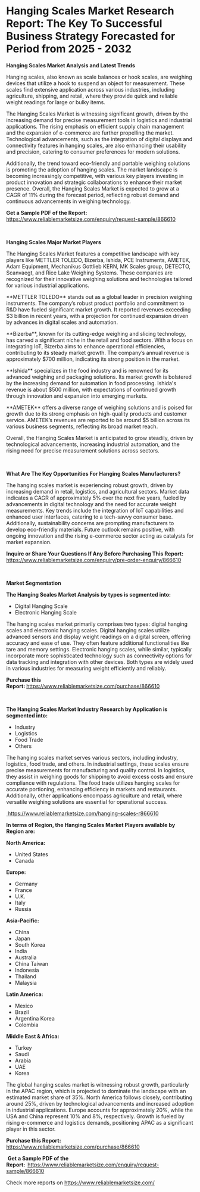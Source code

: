 <p><h1>Hanging Scales Market Research Report: The Key To Successful Business Strategy Forecasted for Period from 2025 - 2032</h1></p><p><strong>Hanging Scales Market Analysis and Latest Trends</strong></p>
<p><p>Hanging scales, also known as scale balances or hook scales, are weighing devices that utilize a hook to suspend an object for measurement. These scales find extensive application across various industries, including agriculture, shipping, and retail, where they provide quick and reliable weight readings for large or bulky items.</p><p>The Hanging Scales Market is witnessing significant growth, driven by the increasing demand for precise measurement tools in logistics and industrial applications. The rising emphasis on efficient supply chain management and the expansion of e-commerce are further propelling the market. Technological advancements, such as the integration of digital displays and connectivity features in hanging scales, are also enhancing their usability and precision, catering to consumer preferences for modern solutions.</p><p>Additionally, the trend toward eco-friendly and portable weighing solutions is promoting the adoption of hanging scales. The market landscape is becoming increasingly competitive, with various key players investing in product innovation and strategic collaborations to enhance their market presence. Overall, the Hanging Scales Market is expected to grow at a CAGR of 11% during the forecast period, reflecting robust demand and continuous advancements in weighing technology.</p></p>
<p><strong>Get a Sample PDF of the Report:&nbsp;</strong> <a href="https://www.reliablemarketsize.com/enquiry/request-sample/866610?utm_campaign=2889&utm_medium=2&utm_source=Github&utm_content=ia&utm_term=10042025&utm_id=hanging-scales">https://www.reliablemarketsize.com/enquiry/request-sample/866610</a></p>
<p>&nbsp;</p>
<p><strong>Hanging Scales Major Market Players</strong></p>
<p><p>The Hanging Scales Market features a competitive landscape with key players like METTLER TOLEDO, Bizerba, Ishida, PCE Instruments, AMETEK, Adam Equipment, Mechanikus Gottlieb KERN, MK Scales group, DETECTO, Scanvaegt, and Rice Lake Weighing Systems. These companies are recognized for their innovative weighing solutions and technologies tailored for various industrial applications.</p><p>**METTLER TOLEDO** stands out as a global leader in precision weighing instruments. The company’s robust product portfolio and commitment to R&D have fueled significant market growth. It reported revenues exceeding $3 billion in recent years, with a projection for continued expansion driven by advances in digital scales and automation.</p><p>**Bizerba**, known for its cutting-edge weighing and slicing technology, has carved a significant niche in the retail and food sectors. With a focus on integrating IoT, Bizerba aims to enhance operational efficiencies, contributing to its steady market growth. The company’s annual revenue is approximately $700 million, indicating its strong position in the market.</p><p>**Ishida** specializes in the food industry and is renowned for its advanced weighing and packaging solutions. Its market growth is bolstered by the increasing demand for automation in food processing. Ishida's revenue is about $500 million, with expectations of continued growth through innovation and expansion into emerging markets.</p><p>**AMETEK** offers a diverse range of weighing solutions and is poised for growth due to its strong emphasis on high-quality products and customer service. AMETEK’s revenues are reported to be around $5 billion across its various business segments, reflecting its broad market reach.</p><p>Overall, the Hanging Scales Market is anticipated to grow steadily, driven by technological advancements, increasing industrial automation, and the rising need for precise measurement solutions across sectors.</p></p>
<p>&nbsp;</p>
<p><strong>What Are The Key Opportunities For Hanging Scales Manufacturers?</strong></p>
<p><p>The hanging scales market is experiencing robust growth, driven by increasing demand in retail, logistics, and agricultural sectors. Market data indicates a CAGR of approximately 5% over the next five years, fueled by advancements in digital technology and the need for accurate weight measurements. Key trends include the integration of IoT capabilities and enhanced user interfaces, catering to a tech-savvy consumer base. Additionally, sustainability concerns are prompting manufacturers to develop eco-friendly materials. Future outlook remains positive, with ongoing innovation and the rising e-commerce sector acting as catalysts for market expansion.</p></p>
<p><strong>Inquire or Share Your Questions If Any Before Purchasing This Report:</strong> <a href="https://www.reliablemarketsize.com/enquiry/pre-order-enquiry/866610?utm_campaign=2889&utm_medium=2&utm_source=Github&utm_content=ia&utm_term=10042025&utm_id=hanging-scales">https://www.reliablemarketsize.com/enquiry/pre-order-enquiry/866610</a></p>
<p>&nbsp;</p>
<p><strong>Market Segmentation</strong></p>
<p><strong>The Hanging Scales Market Analysis by types is segmented into:</strong></p>
<p><ul><li>Digital Hanging Scale</li><li>Electronic Hanging Scale</li></ul></p>
<p><p>The hanging scales market primarily comprises two types: digital hanging scales and electronic hanging scales. Digital hanging scales utilize advanced sensors and display weight readings on a digital screen, offering accuracy and ease of use. They often feature additional functionalities like tare and memory settings. Electronic hanging scales, while similar, typically incorporate more sophisticated technology such as connectivity options for data tracking and integration with other devices. Both types are widely used in various industries for measuring weight efficiently and reliably.</p></p>
<p><strong>Purchase this Report:&nbsp;</strong><a href="https://www.reliablemarketsize.com/purchase/866610?utm_campaign=2889&utm_medium=2&utm_source=Github&utm_content=ia&utm_term=10042025&utm_id=hanging-scales">https://www.reliablemarketsize.com/purchase/866610</a></p>
<p>&nbsp;</p>
<p><strong>The Hanging Scales Market Industry Research by Application is segmented into:</strong></p>
<p><ul><li>Industry</li><li>Logistics</li><li>Food Trade</li><li>Others</li></ul></p>
<p><p>The hanging scales market serves various sectors, including industry, logistics, food trade, and others. In industrial settings, these scales ensure precise measurements for manufacturing and quality control. In logistics, they assist in weighing goods for shipping to avoid excess costs and ensure compliance with regulations. The food trade utilizes hanging scales for accurate portioning, enhancing efficiency in markets and restaurants. Additionally, other applications encompass agriculture and retail, where versatile weighing solutions are essential for operational success.</p></p>
<p><a href="https://www.reliablemarketsize.com/hanging-scales-r866610?utm_campaign=2889&utm_medium=2&utm_source=Github&utm_content=ia&utm_term=10042025&utm_id=hanging-scales">&nbsp;https://www.reliablemarketsize.com/hanging-scales-r866610</a></p>
<p><strong>In terms of Region, the Hanging Scales Market Players available by Region are:</strong></p>
<p>
    <p> <strong> North America: </strong>
        <ul>
            <li>United States</li>
            <li>Canada</li>
        </ul>
        </p> 
    <p> <strong> Europe: </strong>
        <ul>
            <li>Germany</li>
            <li>France</li>
            <li>U.K.</li>
            <li>Italy</li>
            <li>Russia</li>
        </ul>
        </p> 
    <p> <strong> Asia-Pacific: </strong>
        <ul>
            <li>China</li>
            <li>Japan</li>
            <li>South Korea</li>
            <li>India</li>
            <li>Australia</li>
            <li>China Taiwan</li>
            <li>Indonesia</li>
            <li>Thailand</li>
            <li>Malaysia</li>
        </ul>
        </p> 
    <p> <strong> Latin America: </strong>
        <ul>
            <li>Mexico</li>
            <li>Brazil</li>
            <li>Argentina Korea</li>
            <li>Colombia</li>
        </ul>
        </p> 
    <p> <strong> Middle East & Africa: </strong>
        <ul>
            <li>Turkey</li>
            <li>Saudi</li>
            <li>Arabia</li>
            <li>UAE</li>
            <li>Korea</li>
        </ul>
    </p>
    </p>
<p><p>The global hanging scales market is witnessing robust growth, particularly in the APAC region, which is projected to dominate the landscape with an estimated market share of 35%. North America follows closely, contributing around 25%, driven by technological advancements and increased adoption in industrial applications. Europe accounts for approximately 20%, while the USA and China represent 10% and 8%, respectively. Growth is fueled by rising e-commerce and logistics demands, positioning APAC as a significant player in this sector.</p></p>
<p><strong>Purchase this Report: </strong><a href="https://www.reliablemarketsize.com/purchase/866610?utm_campaign=2889&utm_medium=2&utm_source=Github&utm_content=ia&utm_term=10042025&utm_id=hanging-scales">https://www.reliablemarketsize.com/purchase/866610</a></p>
<p>&nbsp;<strong>Get a Sample PDF of the Report:&nbsp;&nbsp;</strong><a href="https://www.reliablemarketsize.com/enquiry/request-sample/866610?utm_campaign=2889&utm_medium=2&utm_source=Github&utm_content=ia&utm_term=10042025&utm_id=hanging-scales">https://www.reliablemarketsize.com/enquiry/request-sample/866610</a></p>
<p><strong></strong></p>
<p>Check more reports on <a href="https://www.reliablemarketsize.com/?utm_campaign=2889&utm_medium=2&utm_source=Github&utm_content=ia&utm_term=10042025&utm_id=hanging-scales">https://www.reliablemarketsize.com/</a></p>